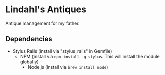 Lindahl's Antiques
==================

Antique management for my father.

## Dependencies ##

* Stylus Rails (install via "stylus_rails" in Gemfile)
  * NPM (install via `npm install -g stylus`. This will install the module globally)
    * Node.js (install via `brew install node`)
